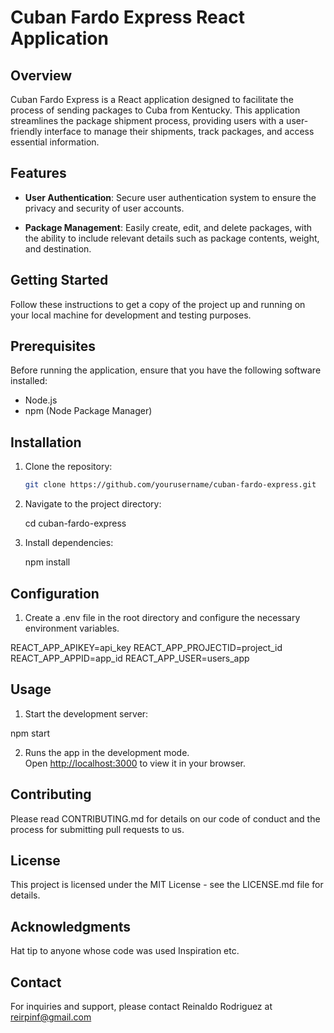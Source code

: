 # Cuban Fardo Express React Application

## Overview

Cuban Fardo Express is a React application designed to facilitate the process of sending packages to Cuba from Kentucky. 
This application streamlines the package shipment process, providing users with a user-friendly interface to manage their shipments, track packages, and access essential information.

## Features

- **User Authentication**: Secure user authentication system to ensure the privacy and security of user accounts.

- **Package Management**: Easily create, edit, and delete packages, with the ability to include relevant details such as package contents, weight, and destination.

## Getting Started

Follow these instructions to get a copy of the project up and running on your local machine for development and testing purposes.

## Prerequisites

Before running the application, ensure that you have the following software installed:

- Node.js
- npm (Node Package Manager)

## Installation

1. Clone the repository:

   ```bash
   git clone https://github.com/yourusername/cuban-fardo-express.git

2. Navigate to the project directory:
   
   cd cuban-fardo-express

3. Install dependencies:
   
   npm install

## Configuration

1. Create a .env file in the root directory and configure the necessary environment variables.

REACT_APP_APIKEY=api_key
REACT_APP_PROJECTID=project_id
REACT_APP_APPID=app_id
REACT_APP_USER=users_app

## Usage

1. Start the development server:

  npm start

2. Runs the app in the development mode.\
Open [http://localhost:3000](http://localhost:3000) to view it in your browser.

## Contributing

Please read CONTRIBUTING.md for details on our code of conduct and the process for submitting pull requests to us.

## License

This project is licensed under the MIT License - see the LICENSE.md file for details.

## Acknowledgments

Hat tip to anyone whose code was used
Inspiration
etc.

## Contact

For inquiries and support, please contact Reinaldo Rodriguez at reirpinf@gmail.com


